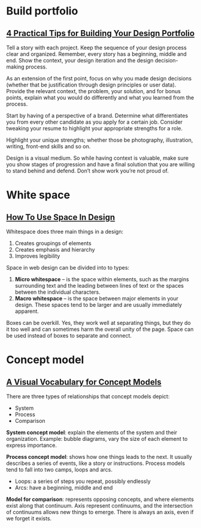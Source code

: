 # Build portfolio
## [4 Practical Tips for Building Your Design Portfolio](https://webdesign.tutsplus.com/articles/4-practical-tips-for-building-your-design-portfolio--cms-28976)
Tell a story with each project. Keep the sequence of your design process clear and organized. Remember, every story has a beginning, middle and end. Show the context, your design iteration and the design decision-making process.

As an extension of the first point, focus on why you made design decisions (whether that be justification through design principles or user data). Provide the relevant context, the problem, your solution, and for bonus points, explain what you would do differently and what you learned from the process.

Start by having of a perspective of a brand. Determine what differentiates you from every other candidate as you apply for a certain job. Consider tweaking your resume to highlight your appropriate strengths for a role. 

Highlight your unique strengths; whether those be photography, illustration, writing, front-end skills and so on.

Design is a visual medium. So while having context is valuable, make sure you show stages of progression and have a final solution that you are willing to stand behind and defend. Don’t show work you’re not proud of. 

# White space
## [How To Use Space In Design](http://vanseodesign.com/web-design/design-space/)
Whitespace does three main things in a design:
1. Creates groupings of elements
2. Creates emphasis and hierarchy
3. Improves legibility

Space in web design can be divided into to types: 
1. **Micro whitespace** – is the space within elements, such as the margins surrounding text and the leading between lines of text or the spaces between the individual characters. 
2. **Macro whitespace** – is the space between major elements in your design. These spaces tend to be larger and are usually immediately apparent.

Boxes can be overkill. Yes, they work well at separating things, but they do it too well and can sometimes harm the overall unity of the page. Space can be used instead of boxes to separate and connect. 

# Concept model
## [A Visual Vocabulary for Concept Models](https://medium.com/@cwodtke/a-visual-vocabulary-for-concept-models-f771b2b2e9)
There are three types of relationships that concept models depict: 
- System
- Process
- Comparison

**System concept model**: explain the elements of the system and their organization. Example: bubble diagrams, vary the size of each element to express importance.

**Process concept model**: shows how one things leads to the next. It usually describes a series of events, like a story or instructions. Process models tend to fall into two camps, loops and arcs.
- Loops: a series of steps you repeat, possibly endlessly
- Arcs: have a beginning, middle and end

**Model for comparison**:  represents opposing concepts, and where elements exist along that continuum. Axis represent continuums, and the intersection of continuums allows new things to emerge. There is always an axis, even if we forget it exists. 

